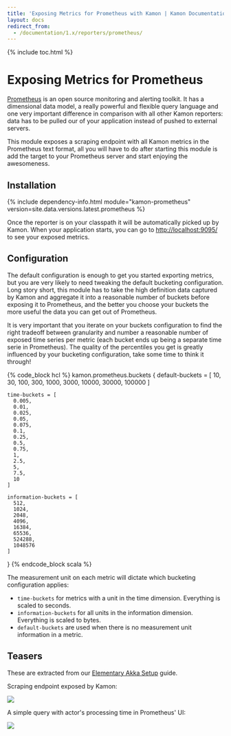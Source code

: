 ```yaml
---
title: 'Exposing Metrics for Prometheus with Kamon | Kamon Documentation'
layout: docs
redirect_from:
  - /documentation/1.x/reporters/prometheus/
---
```


{% include toc.html %}

Exposing Metrics for Prometheus
===============================

[Prometheus][1] is an open source monitoring and alerting toolkit. It has a dimensional data model, a really powerful and
flexible query language and one very important difference in comparison with all other Kamon reporters: data has to be
pulled our of your application instead of pushed to external servers.

This module exposes a scraping endpoint with all Kamon metrics in the Prometheus text format, all you will have to do
after starting this module is add the target to your Prometheus server and start enjoying the awesomeness.


## Installation

{% include dependency-info.html module="kamon-prometheus" version=site.data.versions.latest.prometheus %}

Once the reporter is on your classpath it will be automatically picked up by Kamon. When your application starts, you
can go to <http://localhost:9095/> to see your exposed metrics.


## Configuration

The default configuration is enough to get you started exporting metrics, but you are very likely to need tweaking the
default bucketing configuration. Long story short, this module has to take the high definition data captured by Kamon
and aggregate it into a reasonable number of buckets before exposing it to Prometheus, and the better you choose your
buckets the more useful the data you can get out of Prometheus.

It is very important that you iterate on your buckets configuration to find the right tradeoff between granularity and
number a reasonable number of exposed time series per metric (each bucket ends up being a separate time serie in
Prometheus). The quality of the percentiles you get is greatly influenced by your bucketing configuration, take some
time to think it through!

{% code_block hcl %}
kamon.prometheus.buckets {
    default-buckets = [
      10,
      30,
      100,
      300,
      1000,
      3000,
      10000,
      30000,
      100000
    ]

    time-buckets = [
      0.005,
      0.01,
      0.025,
      0.05,
      0.075,
      0.1,
      0.25,
      0.5,
      0.75,
      1,
      2.5,
      5,
      7.5,
      10
    ]

    information-buckets = [
      512,
      1024,
      2048,
      4096,
      16384,
      65536,
      524288,
      1048576
    ]
  }
{% endcode_block scala %}

The measurement unit on each metric will dictate which bucketing configuration applies:
  - `time-buckets` for metrics with a unit in the time dimension. Everything is scaled to seconds.
  - `information-buckets` for all units in the information dimension. Everything is scaled to bytes.
  - `default-buckets` are used when there is no measurement unit information in a metric.


## Teasers

These are extracted from our [Elementary Akka Setup][2] guide.

Scraping endpoint exposed by Kamon:

<img class="img-fluid my-4" src="/assets/img/recipes/quickstart-prometheus-metrics.png">

A simple query with actor's processing time in Prometheus' UI:

<img class="img-fluid my-4" src="/assets/img/recipes/quickstart-prometheus-query.png">

[1]: https://prometheus.io/
[2]: ../../guides/frameworks/elementary-akka-setup/
